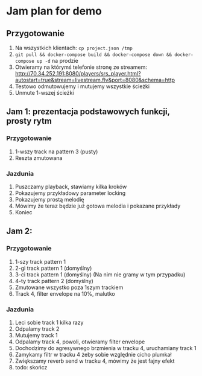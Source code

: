 # Jam plan for demo

## Przygotowanie

1. Na wszystkich klientach: `cp project.json /tmp`
2. `git pull && docker-compose build && docker-compose down && docker-compose up -d` na prodzie
3. Otwieramy na którymś telefonie stronę ze streamem: http://70.34.252.191:8080/players/srs_player.html?autostart=true&stream=livestream.flv&port=8080&schema=http
4. Testowo odmutowujemy i mutujemy wszystkie ścieżki
5. Unmute 1-wszej ścieżki


## Jam 1: prezentacja podstawowych funkcji, prosty rytm

### Przygotowanie

1. 1-wszy track na pattern 3 (pusty)
2. Reszta zmutowana

### Jazdunia

1. Puszczamy playback, stawiamy kilka kroków
2. Pokazujemy przykładowy parameter locking
3. Pokazujemy prostą melodię
4. Mówimy że teraz będzie już gotowa melodia i pokazane przykłady
5. Koniec

## Jam 2:

### Przygotowanie

1. 1-szy track pattern 1
2. 2-gi track pattern 1 (domyślny)
3. 3-ci track pattern 1 (domyślny) (Na nim nie gramy w tym przypadku)
4. 4-ty track pattern 2 (domyślny)
5. Zmutowane wszystko poza 1szym trackiem
6. Track 4, filter envelope na 10%, malutko

### Jazdunia

1. Leci sobie track 1 kilka razy
2. Odpalamy track 2
3. Mutujemy track 1
4. Odpalamy track 4, powoli, otwieramy filter envelope
5. Dochodzimy do agresywnego brzmienia w tracku 4, uruchamiany track 1
6. Zamykamy filtr w tracku 4 żeby sobie względnie cicho plumkał
7. Zwiększamy reverb send w tracku 4, mówimy że jest fajny efekt
8. todo: skończ

